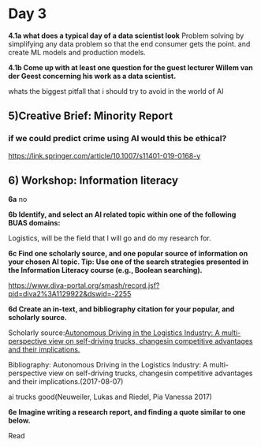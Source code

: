 # Day 3

**4.1a what does a typical day of a data scientist look**
 Problem solving by simplifying any data problem so that the end consumer gets the point. and create ML models and production models.


**4.1b Come up with at least one question for the guest lecturer Willem van der Geest concerning his work as a data scientist.**

whats the biggest pitfall that i should try to avoid in the world of AI

## **5)Creative Brief: Minority Report**
### if we could predict crime using AI would this be ethical?
https://link.springer.com/article/10.1007/s11401-019-0168-y

## **6) Workshop: Information literacy**
**6a** no

**6b Identify, and select an AI related topic within one of the following BUAS domains:**

Logistics, will be the field that I will go and do my research for.

**6c Find one scholarly source, and one popular source of information on your chosen AI topic. Tip: Use one of the search strategies presented in the Information Literacy course (e.g., Boolean searching).**

https://www.diva-portal.org/smash/record.jsf?pid=diva2%3A1129922&dswid=-2255

**6d Create an in-text, and bibliography citation for your popular, and scholarly source.**

Scholarly source:[Autonomous Driving in the Logistics Industry: A multi-perspective view on self-driving trucks, changesin competitive advantages and their implications.](https://www.diva-portal.org/smash/record.jsf?pid=diva2%3A1129922&dswid=5305)

Bibliography: Autonomous Driving in the Logistics Industry: A multi-perspective view on self-driving trucks, changesin competitive advantages and their implications.(2017-08-07)

ai trucks good(Neuweiler, Lukas  and  Riedel, Pia Vanessa 2017)

**6e Imagine writing a research report, and finding a quote similar to one below.**

Read